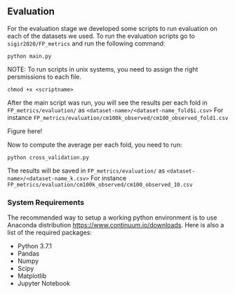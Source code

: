 ## Evaluation

For the evaluation stage we developed some scripts to run evaluation on each of the datasets we used.
To run the evaluation scripts go to `sigir2020/FP_metrics` and run the following command:

    python main.py

NOTE: To run scripts in unix systems, you need to assign the right persmissions to each file.

    chmod +x <scriptname>

After the main script was run, you will see the results per each fold in `FP_metrics/evaluation/` as `<dataset-name>/<dataset-name_fold$i.csv>`
For instance `FP_metrics/evaluation/cm100k_observed/cm100_observed_fold1.csv`

Figure here!

Now to compute the average per each fold, you need to run:

    python cross_validation.py
    
The results will be saved in `FP_metrics/evaluation/` as `<dataset-name>/<dataset-name_k.csv>`
For instance `FP_metrics/evaluation/cm100k_observed/cm100_observed_10.csv`

### System Requirements

The recommended way to setup a working python environment is to use Anaconda distribution https://www.continuum.io/downloads.
Here is also a list of the required packages:

- Python 3.7.1 
- Pandas
- Numpy
- Scipy
- Matplotlib
- Jupyter Notebook